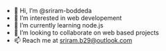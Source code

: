 - 👋 Hi, I’m @sriram-boddeda
- 👀 I’m interested in web developement
- 🌱 I’m currently learning node.js
- 🤝 I’m looking to collaborate on web based projects
- 📫 Reach me at sriram.b29@outlook.com
